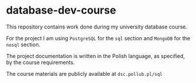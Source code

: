 # database-dev-course

This repository contains work done during my university database course.

For the project I am using `PostgreSQL` for the `sql` section and `MongoDB` for the `nosql` section.

The project documentation is written in the Polish language, as specified, by the course requirements.

The course materials are publicly available at `dsc.pollub.pl/sql`
